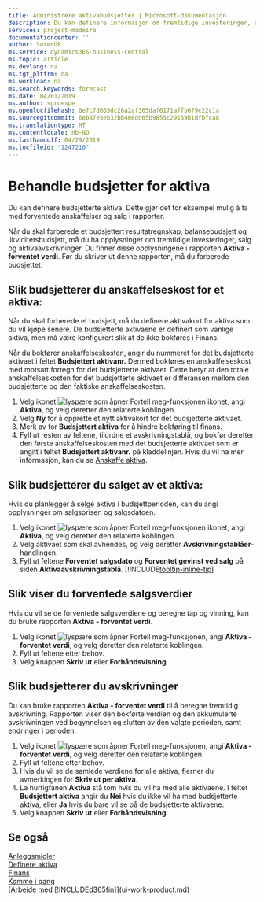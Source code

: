 ```yaml
---
title: Administrere aktivabudsjetter | Microsoft-dokumentasjon
description: Du kan definere informasjon om fremtidige investeringer, salg og avskrivning av aktiva for å bidra til å klargjøre budsjetter og prognoser.
services: project-madeira
documentationcenter: ''
author: SorenGP
ms.service: dynamics365-business-central
ms.topic: article
ms.devlang: na
ms.tgt_pltfrm: na
ms.workload: na
ms.search.keywords: forecast
ms.date: 04/01/2019
ms.author: sgroespe
ms.openlocfilehash: 0e7c7d665dc26a2af365daf6171affb679c22c1a
ms.sourcegitcommit: 60b87e5eb32bb408dd65b9855c29159b1dfbfca8
ms.translationtype: HT
ms.contentlocale: nb-NO
ms.lasthandoff: 04/29/2019
ms.locfileid: "1247210"
---
```

# <a name="manage-budgets-for-fixed-assets"></a>Behandle budsjetter for aktiva
Du kan definere budsjetterte aktiva. Dette gjør det for eksempel mulig å ta med forventede anskaffelser og salg i rapporter.  

Når du skal forberede et budsjettert resultatregnskap, balansebudsjett og likviditetsbudsjett, må du ha opplysninger om fremtidige investeringer, salg og aktivaavskrivninger. Du finner disse opplysningene i rapporten **Aktiva - forventet verdi**. Før du skriver ut denne rapporten, må du forberede budsjettet.  

## <a name="to-budget-the-acquisition-cost-of-a-fixed-asset"></a>Slik budsjetterer du anskaffelseskost for et aktiva:
Når du skal forberede et budsjett, må du definere aktivakort for aktiva som du vil kjøpe senere. De budsjetterte aktivaene er definert som vanlige aktiva, men må være konfigurert slik at de ikke bokføres i Finans.

Når du bokfører anskaffelseskosten, angir du nummeret for det budsjetterte aktivaet i feltet **Budsjettert aktivanr.** Dermed bokføres en anskaffelseskost med motsatt fortegn for det budsjetterte aktivaet. Dette betyr at den totale anskaffelseskosten for det budsjetterte aktivaet er differansen mellom den budsjetterte og den faktiske anskaffelseskosten.

1. Velg ikonet ![lyspære som åpner Fortell meg-funksjonen](media/ui-search/search_small.png "Fortell hva du vil gjøre") ikonet, angi **Aktiva**, og velg deretter den relaterte koblingen.
2. Velg **Ny** for å opprette et nytt aktivakort for det budsjetterte aktivaet.
3. Merk av for **Budsjettert aktiva** for å hindre bokføring til finans.
4. Fyll ut resten av feltene, tilordne et avskrivningstablå, og bokfør deretter den første anskaffelseskosten med det budsjetterte aktivaet som er angitt i feltet **Budsjettert aktivanr.** på kladdelinjen. Hvis du vil ha mer informasjon, kan du se [Anskaffe aktiva](fa-how-acquire.md).

## <a name="to-budget-the-disposal-of-a-fixed-asset"></a>Slik budsjetterer du salget av et aktiva:
Hvis du planlegger å selge aktiva i budsjettperioden, kan du angi opplysninger om salgsprisen og salgsdatoen.

1. Velg ikonet ![lyspære som åpner Fortell meg-funksjonen](media/ui-search/search_small.png "Fortell hva du vil gjøre") ikonet, angi **Aktiva**, og velg deretter den relaterte koblingen.
2. Velg aktivaet som skal avhendes, og velg deretter **Avskrivningstablåer**-handlingen.
3. Fyll ut feltene **Forventet salgsdato** og **Forventet gevinst ved salg** på siden **Aktivaavskrivningstablå**. [!INCLUDE[tooltip-inline-tip](includes/tooltip-inline-tip_md.md)]

## <a name="to-view-projected-disposal-values"></a>Slik viser du forventede salgsverdier
Hvis du vil se de forventede salgsverdiene og beregne tap og vinning, kan du bruke rapporten **Aktiva - forventet verdi**.

1. Velg ikonet ![lyspære som åpner Fortell meg-funksjonen](media/ui-search/search_small.png "Fortell hva du vil gjøre"), angi **Aktiva - forventet verdi**, og velg deretter den relaterte koblingen.
2. Fyll ut feltene etter behov.
3. Velg knappen **Skriv ut** eller **Forhåndsvisning**.

## <a name="to-budget-depreciation"></a>Slik budsjetterer du avskrivninger
Du kan bruke rapporten **Aktiva - forventet verdi** til å beregne fremtidig avskrivning. Rapporten viser den bokførte verdien og den akkumulerte avskrivningen ved begynnelsen og slutten av den valgte perioden, samt endringer i perioden.

1. Velg ikonet ![lyspære som åpner Fortell meg-funksjonen](media/ui-search/search_small.png "Fortell hva du vil gjøre"), angi **Aktiva - forventet verdi**, og velg deretter den relaterte koblingen.
2. Fyll ut feltene etter behov.
3. Hvis du vil se de samlede verdiene for alle aktiva, fjerner du avmerkingen for **Skriv ut per aktiva**.
4. La hurtigfanen **Aktiva** stå tom hvis du vil ha med alle aktivaene. I feltet **Budsjettert aktiva** angir du **Nei** hvis du ikke vil ha med budsjetterte aktiva, eller **Ja** hvis du bare vil se på de budsjetterte aktivaene.
5. Velg knappen **Skriv ut** eller **Forhåndsvisning**.

## <a name="see-also"></a>Se også
[Anleggsmidler](fa-manage.md)  
[Definere aktiva](fa-setup.md)  
[Finans](finance.md)  
[Komme i gang](product-get-started.md)  
[Arbeide med [!INCLUDE[d365fin](includes/d365fin_md.md)]](ui-work-product.md)
